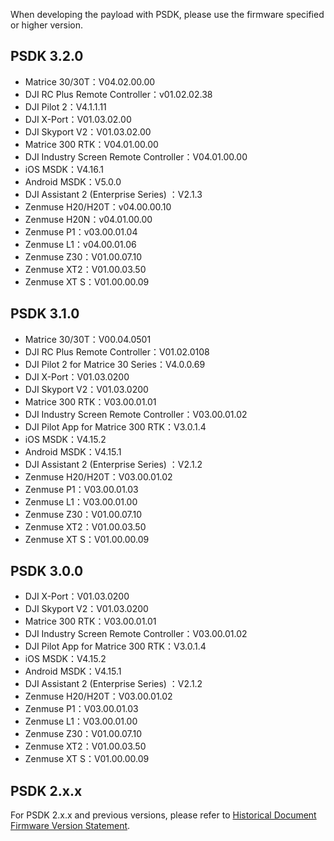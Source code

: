 When developing the payload with PSDK, please use the firmware specified or higher version.

## PSDK 3.2.0

* Matrice 30/30T：V04.02.00.00
* DJI RC Plus Remote Controller：v01.02.02.38
* DJI Pilot 2：V4.1.1.11
* DJI X-Port：V01.03.02.00
* DJI Skyport V2：V01.03.02.00
* Matrice 300 RTK：V04.01.00.00
* DJI Industry Screen Remote Controller：V04.01.00.00
* iOS MSDK：V4.16.1
* Android MSDK：V5.0.0
* DJI Assistant 2 (Enterprise Series) ：V2.1.3
* Zenmuse H20/H20T：v04.00.00.10
* Zenmuse H20N：v04.01.00.00
* Zenmuse P1：v03.00.01.04
* Zenmuse L1：v04.00.01.06
* Zenmuse Z30：V01.00.07.10
* Zenmuse XT2：V01.00.03.50
* Zenmuse XT S：V01.00.00.09

## PSDK 3.1.0

* Matrice 30/30T：V00.04.0501
* DJI RC Plus Remote Controller：V01.02.0108
* DJI Pilot 2 for Matrice 30 Series：V4.0.0.69
* DJI X-Port：V01.03.0200
* DJI Skyport V2：V01.03.0200
* Matrice 300 RTK：V03.00.01.01 
* DJI Industry Screen Remote Controller：V03.00.01.02
* DJI Pilot App for Matrice 300 RTK：V3.0.1.4
* iOS MSDK：V4.15.2
* Android MSDK：V4.15.1
* DJI Assistant 2 (Enterprise Series) ：V2.1.2
* Zenmuse H20/H20T：V03.00.01.02
* Zenmuse P1：V03.00.01.03
* Zenmuse L1：V03.00.01.00
* Zenmuse Z30：V01.00.07.10
* Zenmuse XT2：V01.00.03.50
* Zenmuse XT S：V01.00.00.09

## PSDK 3.0.0

* DJI X-Port：V01.03.0200
* DJI Skyport V2：V01.03.0200
* Matrice 300 RTK：V03.00.01.01
* DJI Industry Screen Remote Controller：V03.00.01.02
* DJI Pilot App for Matrice 300 RTK：V3.0.1.4
* iOS MSDK：V4.15.2
* Android MSDK：V4.15.1
* DJI Assistant 2 (Enterprise Series) ：V2.1.2
* Zenmuse H20/H20T：V03.00.01.02
* Zenmuse P1：V03.00.01.03
* Zenmuse L1：V03.00.01.00
* Zenmuse Z30：V01.00.07.10
* Zenmuse XT2：V01.00.03.50
* Zenmuse XT S：V01.00.00.09

## PSDK 2.x.x
For PSDK 2.x.x and previous versions, please refer to [Historical Document Firmware Version Statement](https://developer.dji.com/document/2103887e-6d62-4f52-b508-348e57f69244).
